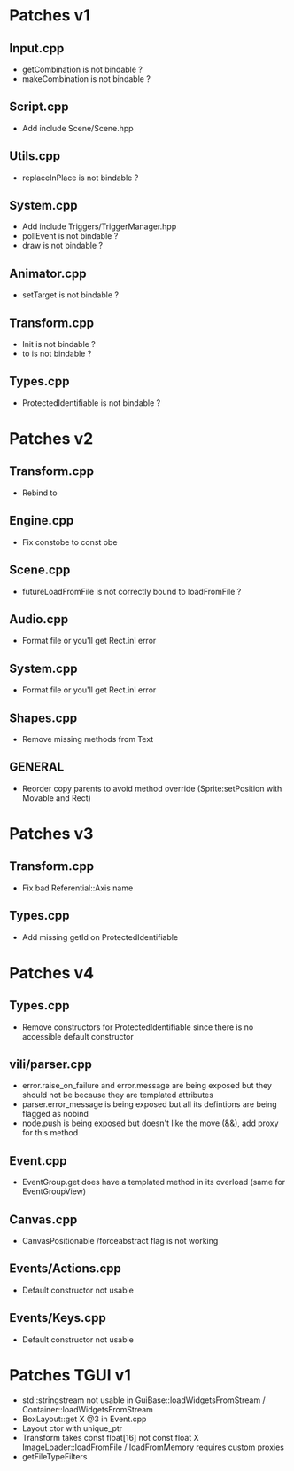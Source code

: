 # Patches v1

## Input.cpp
- getCombination is not bindable ?
- makeCombination is not bindable ?
## Script.cpp
- Add include Scene/Scene.hpp
## Utils.cpp
- replaceInPlace is not bindable ?
## System.cpp
- Add include Triggers/TriggerManager.hpp
- pollEvent is not bindable ?
- draw is not bindable ?
## Animator.cpp
- setTarget is not bindable ?
## Transform.cpp
- Init is not bindable ?
- to is not bindable ?
## Types.cpp
- ProtectedIdentifiable is not bindable ?

# Patches v2
## Transform.cpp
- Rebind to
## Engine.cpp
- Fix constobe to const obe
## Scene.cpp
- futureLoadFromFile is not correctly bound to loadFromFile ?
## Audio.cpp
- Format file or you'll get Rect.inl error
## System.cpp
- Format file or you'll get Rect.inl error
## Shapes.cpp
- Remove missing methods from Text
## GENERAL
- Reorder copy parents to avoid method override (Sprite:setPosition with Movable and Rect)

# Patches v3
## Transform.cpp
- Fix bad Referential::Axis name
## Types.cpp
- Add missing getId on ProtectedIdentifiable

# Patches v4
## Types.cpp
- Remove constructors for ProtectedIdentifiable since there is no accessible default constructor
## vili/parser.cpp
- error.raise_on_failure and error.message are being exposed but they should not be because they are templated attributes
- parser.error_message is being exposed but all its defintions are being flagged as nobind
- node.push is being exposed but doesn't like the move (&&), add proxy for this method
## Event.cpp
- EventGroup.get does have a templated method in its overload (same for EventGroupView)
## Canvas.cpp
- CanvasPositionable /forceabstract flag is not working
## Events/Actions.cpp
- Default constructor not usable
## Events/Keys.cpp
- Default constructor not usable

# Patches TGUI v1
- std::stringstream not usable in GuiBase::loadWidgetsFromStream / Container::loadWidgetsFromStream
- BoxLayout::get
X @3 in Event.cpp
- Layout ctor with unique_ptr
- Transform takes const float[16] not const float
X ImageLoader::loadFromFile / loadFromMemory requires custom proxies
- getFileTypeFilters